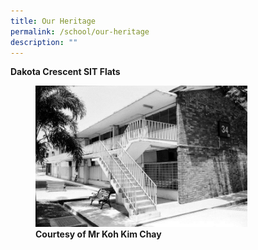 ```yaml
---
title: Our Heritage
permalink: /school/our-heritage
description: ""
---
```

**Dakota Crescent SIT Flats** <br> 
<figure>
<img src="/images/Heritage%2001%20SIT%20Flats.jpg"
		 style="width:80%">
<figcaption> <strong> Courtesy of Mr Koh Kim Chay </strong> </figcaption>
</figure>